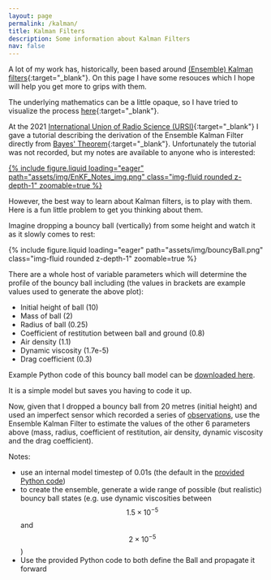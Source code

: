 ```yaml
---
layout: page
permalink: /kalman/
title: Kalman Filters
description: Some information about Kalman Filters
nav: false
---
```


A lot of my work has, historically, been based around [(Ensemble) Kalman filters](https://en.wikipedia.org/wiki/Ensemble_Kalman_filter){:target="\_blank"}. On this page I have some resouces which I hope will help you get more to grips with them.

The underlying mathematics can be a little opaque, so I have tried to visualize the process [here](https://www.ursi.org/Publications/RadioScienceLetters/Volume3/RSL21-0027-final.pdf){:target="\_blank"}.

At the 2021 [International Union of Radio Science (URSI)](https://ursi.org/homepage.php){:target="\_blank"} I gave a tutorial describing the derivation of the Ensemble Kalman Filter directly from [Bayes' Theorem](https://en.wikipedia.org/wiki/Bayes%27_theorem){:target="\_blank"}. Unfortunately the tutorial was not recorded, but my notes are available to anyone who is interested: 

<div class="row mt-3">
    <div class="col-sm mt-3 mt-md-0">
        <a href="/assets/files/EnKF_Notes.pdf" target="_blank">
            {% include figure.liquid loading="eager" path="assets/img/EnKF_Notes_img.png" class="img-fluid rounded z-depth-1" zoomable=true %}
        </a>
    </div>
</div>

However, the best way to learn about Kalman filters, is to play with them. Here is a fun little problem to get you thinking about them.

Imagine dropping a bouncy ball (vertically) from some height and watch it as it slowly comes to rest:

<div class="row mt-3">
    <div class="col-sm mt-3 mt-md-0">
        {% include figure.liquid loading="eager" path="assets/img/bouncyBall.png" class="img-fluid rounded z-depth-1" zoomable=true %}
    </div>
</div>

There are a whole host of variable parameters which will determine the profile of the bouncy ball including (the values in brackets are example values used to generate the above plot):

- Initial height of ball (10)
- Mass of ball (2)
- Radius of ball (0.25)
- Coefficient of restitution between ball and ground (0.8)
- Air density (1.1)
- Dynamic viscosity (1.7e-5)
- Drag coefficient (0.3)

Example Python code of this bouncy ball model can be [downloaded here](/assets/files/bouncyBall.py).

It is a simple model but saves you having to code it up.

Now, given that I dropped a bouncy ball from 20 metres (initial height) and used an imperfect sensor which recorded a series of [observations](/assets/files/bouncyBallObs.csv), use the Ensemble Kalman Filter to estimate the values of the other 6 parameters above (mass, radius, coefficient of restitution, air density, dynamic viscosity and the drag coefficient).

Notes:

- use an internal model timestep of 0.01s (the default in the [provided Python code](/assets/files/bouncyBall.py))
- to create the ensemble, generate a wide range of possible (but realistic) bouncy ball states (e.g. use dynamic viscosities between $$1.5\times 10^{-5}$$ and $$2\times 10^{-5}$$)
- Use the provided Python code to both define the Ball and propagate it forward
